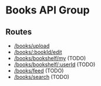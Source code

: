 # Books API Group

## Routes
- [/books/upload](upload.md)
- [/books/:bookId/edit](edit.md)
- [/books/bookshelf/my](my-bookshelf.md) (TODO)
- [/books/bookshelf/:userId](user-bookshelf.md) (TODO)
- [/books/feed](feed.md) (TODO)
- [/books/search](search.md) (TODO)